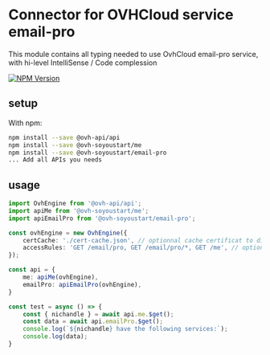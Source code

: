 # Connector for OVHCloud service email-pro

This module contains all typing needed to use OvhCloud email-pro service, with hi-level IntelliSense / Code complession

[![NPM Version](https://img.shields.io/npm/v/@ovh-soyoustart/email-pro.svg?style=flat)](https://www.npmjs.org/package/@ovh-soyoustart/email-pro)

## setup

With npm:
````bash
npm install --save @ovh-api/api
npm install --save @ovh-soyoustart/me
npm install --save @ovh-soyoustart/email-pro
... Add all APIs you needs
````

## usage

````typescript
import OvhEngine from '@ovh-api/api';
import apiMe from '@ovh-soyoustart/me';
import apiEmailPro from '@ovh-soyoustart/email-pro';

const ovhEngine = new OvhEngine({ 
    certCache: './cert-cache.json', // optionnal cache certificat to disk
    accessRules: 'GET /email/pro, GET /email/pro/*, GET /me', // optionnal limit the requested privileges.
});

const api = {
    me: apiMe(ovhEngine),
    emailPro: apiEmailPro(ovhEngine),
}

const test = async () => {
    const { nichandle } = await api.me.$get();
    const data = await api.emailPro.$get();
    console.log(`${nichandle} have the following services:`);
    console.log(data);
}

````